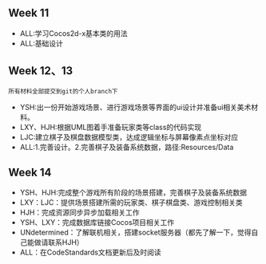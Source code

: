 ## Week 11
- ALL:学习Cocos2d-x基本类的用法
- ALL:基础设计

## Week 12、13
`所有材料全部提交到git的个人branch下`
- YSH:出一份开始游戏场景、进行游戏场景等界面的ui设计并准备ui相关美术材料。
- LXY、HJH:根据UML图着手准备玩家类等class的代码实现
- LJC:建立棋子及棋盘数据模型类，达成逻辑坐标与屏幕像素点坐标对应
- ALL:1.完善设计。2.完善棋子及装备系统数据，路径:Resources/Data

## Week 14
- YSH、HJH:完成整个游戏所有阶段的场景搭建，完善棋子及装备系统数据
- LXY：LJC：提供场景搭建所需的玩家类、棋子棋盘类、游戏控制相关类
- HJH：完成资源同步异步加载相关工作
- YSH、LXY：完成数据库链接Cocos项目相关工作
- UNdetermined：了解联机相关，搭建socket服务器（都先了解一下，觉得自己能做请联系HJH）
- ALL：在CodeStandards文档更新后及时阅读